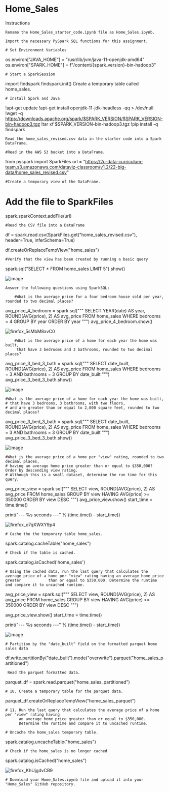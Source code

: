 # Home_Sales 

Instructions

    Rename the Home_Sales_starter_code.ipynb file as Home_Sales.ipynb.

    Import the necessary PySpark SQL functions for this assignment.

    # Set Environment Variables
os.environ["JAVA_HOME"] = "/usr/lib/jvm/java-11-openjdk-amd64"
os.environ["SPARK_HOME"] = f"/content/{spark_version}-bin-hadoop3"

    # Start a SparkSession
import findspark
findspark.init()
    Create a temporary table called home_sales.
    
    # Install Spark and Java
!apt-get update
!apt-get install openjdk-11-jdk-headless -qq > /dev/null
!wget -q https://downloads.apache.org/spark/$SPARK_VERSION/$SPARK_VERSION-bin-hadoop3.tgz
!tar xf $SPARK_VERSION-bin-hadoop3.tgz
!pip install -q findspark

    Read the home_sales_revised.csv data in the starter code into a Spark DataFrame.

    #Read in the AWS S3 bucket into a DataFrame.
from pyspark import SparkFiles
url = "https://2u-data-curriculum-team.s3.amazonaws.com/dataviz-classroom/v1.2/22-big-data/home_sales_revised.csv"

    #Create a temporary view of the DataFrame.
# Add the file to SparkFiles
spark.sparkContext.addFile(url)

    #Read the CSV file into a DataFrame
df = spark.read.csv(SparkFiles.get("home_sales_revised.csv"), header=True, inferSchema=True)

df.createOrReplaceTempView("home_sales")

    #Verify that the view has been created by running a basic query
spark.sql("SELECT * FROM home_sales LIMIT 5").show()



![image](https://github.com/user-attachments/assets/fc9a73fb-486e-4dc0-abb8-94102bf9a7f8)




    Answer the following questions using SparkSQL:

        #What is the average price for a four bedroom house sold per year, rounded to two decimal places?
avg_price_4_bedroom = spark.sql("""
    SELECT YEAR(date) AS year, ROUND(AVG(price), 2) AS avg_price
    FROM home_sales
    WHERE bedrooms = 4
    GROUP BY year
    ORDER BY year
""")
avg_price_4_bedroom.show()

![firefox_5sMbM8xvC0](https://github.com/user-attachments/assets/e9484c0d-4f7e-444d-a66a-77dca3726d65)




        #What is the average price of a home for each year the home was built,
         that have 3 bedrooms and 3 bathrooms, rounded to two decimal places?    

avg_price_3_bed_3_bath = spark.sql("""
    SELECT date_built, ROUND(AVG(price), 2) AS avg_price
    FROM home_sales
    WHERE bedrooms = 3 AND bathrooms = 3
    GROUP BY date_built
    """)
avg_price_3_bed_3_bath.show()


![image](https://github.com/user-attachments/assets/773292cc-d920-4589-8d51-daf34d08c5a6)




    #What is the average price of a home for each year the home was built,
    # that have 3 bedrooms, 3 bathrooms, with two floors,
    # and are greater than or equal to 2,000 square feet, rounded to two decimal places?


avg_price_3_bed_3_bath = spark.sql("""
    SELECT date_built, ROUND(AVG(price), 2) AS avg_price
    FROM home_sales
    WHERE bedrooms = 3 AND bathrooms = 3
    GROUP BY date_built
    """)
avg_price_3_bed_3_bath.show()

![image](https://github.com/user-attachments/assets/55f3e85c-920e-4b71-8cfa-74d8fbb55ec4)



    #What is the average price of a home per "view" rating, rounded to two decimal places,
    # having an average home price greater than or equal to $350,000? Order by descending view rating.
    # Although this is a small dataset, determine the run time for this query.

avg_price_view = spark.sql("""
    SELECT view, ROUND(AVG(price), 2) AS avg_price
    FROM home_sales
    GROUP BY view
    HAVING AVG(price) >= 350000
    ORDER BY view DESC
    """)
avg_price_view.show()
start_time = time.time()

print("--- %s seconds ---" % (time.time() - start_time)) 

![firefox_o7qXWXY9p4](https://github.com/user-attachments/assets/b913a4a8-2543-4ad0-8d19-c90446ca3ea4)

  
    # Cache the the temporary table home_sales.
spark.catalog.cacheTable("home_sales")


    # Check if the table is cached.
spark.catalog.isCached('home_sales')
 
  
    # Using the cached data, run the last query that calculates the average price of a home per "view" rating having an average home price greater            than or equal to $350,000. Determine the runtime and compare it to uncached runtime.
avg_price_view = spark.sql("""
    SELECT view, ROUND(AVG(price), 2) AS avg_price
    FROM home_sales
    GROUP BY view
    HAVING AVG(price) >= 350000
    ORDER BY view DESC
    """)

avg_price_view.show()
start_time = time.time()



print("--- %s seconds ---" % (time.time() - start_time))

 
![image](https://github.com/user-attachments/assets/9e0cdf6a-75e5-401f-8700-23b5d0e1cc02)




  
    # Partition by the "date_built" field on the formatted parquet home sales data
df.write.partitionBy("date_built").mode("overwrite").parquet("home_sales_partitioned")
    
     Read the parquet formatted data.
parquet_df = spark.read.parquet("home_sales_partitioned")
    
  
    # 10. Create a temporary table for the parquet data.
parquet_df.createOrReplaceTempView("home_sales_parquet")

    # 11. Run the last query that calculates the average price of a home per "view" rating having
          an average home price greater than or equal to $350,000. 
          Determine the runtime and compare it to uncached runtime.
                                  
    # Uncache the home_sales temporary table.
spark.catalog.uncacheTable("home_sales")    

    # Check if the home_sales is no longer cached
spark.catalog.isCached("home_sales")

![firefox_KhUjgdvCB9](https://github.com/user-attachments/assets/899ef3b9-e1eb-4864-8111-f08f091a6b45)

    # Download your Home_Sales.ipynb file and upload it into your "Home_Sales" GitHub repository.

    
